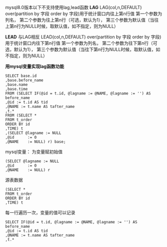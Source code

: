 mysql8.0版本以下不支持使用lag,lead函数
**LAG**
LAG(col,n,DEFAULT) over(partition by 字段 order by 字段)用于统计窗口内往上第n行值
第一个参数为列名，
第二个参数为往上第n行（可选，默认为1），
第三个参数为默认值（当往上第n行为NULL时候，取默认值，如不指定，则为NULL）

**LEAD**
与LAG相反
LEAD(col,n,DEFAULT) over(partition by 字段 order by 字段) 用于统计窗口内往下第n行值
第一个参数为列名，
第二个参数为往下第n行（可选，默认为1），
第三个参数为默认值（当往下第n行为NULL时候，取默认值，如不指定，则为NULL）

**用mysql变量实现lag函数功能**

```mysql
SELECT base.id
,base.before_name
,base.name
,base.time
FROM (SELECT IF(@id = t.id, @lagname := @NAME, @lagname := '') AS before_name
,@id := t.id AS tid
,@NAME := t.name AS tafter_name
,t.*
FROM (SELECT *
FROM t_order
ORDER BY id
,TIME) t
,(SELECT @lagname := NULL
,@id      := 0
,@NAME    := NULL) r) base;
```

mysql变量：
为变量赋初始值

```mysql
(SELECT @lagname := NULL
,@id      := 0
,@NAME    := NULL) r
```

源表数据

```mysql
(SELECT *
FROM t_order
ORDER BY id
,TIME) t
```

每一行遍历一次，变量的值可以记录

```mysql
SELECT IF(@id = t.id, @lagname := @NAME, @lagname := '') AS before_name
,@id := t.id AS tid
,@NAME := t.name AS tafter_name
,t.*
```

